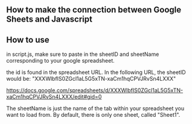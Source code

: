 ## How to make the connection between Google Sheets and Javascript
## How to use

in script.js, make sure to paste in the sheetID and sheetName corresponding to your google spreadsheet.

the id is found in the spreadsheet URL.  In the following URL, the sheetID would be: "XXXWlbfIS0ZGcl1aL5G5xTN-xaCm1hqCPVJRvSn4LXXX"

https://docs.google.com/spreadsheets/d/XXXWlbfIS0ZGcl1aL5G5xTN-xaCm1hqCPVJRvSn4LXXX/edit#gid=0

The sheetName is just the name of the tab within your spreadsheet you want to load from.  By default, there is only one sheet, called "Sheet1".

